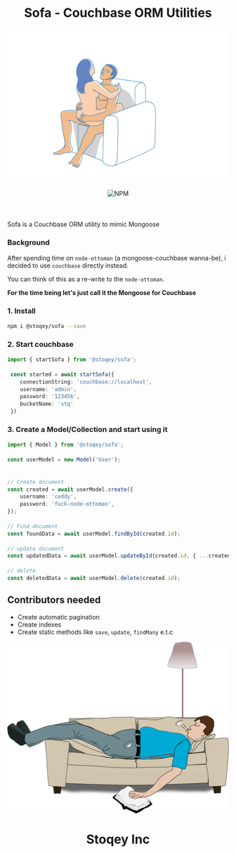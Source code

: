 
<p align="center">
  <h1 align="center"> Sofa - Couchbase ORM Utilities </h1>
</p>


<div align="center">

<img src="./docs/lovebase.png"></img>

<div style="display: flex;justify-content:center;">

<img alt="NPM" src="https://img.shields.io/npm/dt/@stoqey/sofa.svg"></img>
 

</div>

</div>

# 

Sofa is a Couchbase ORM utility to mimic Mongoose 

### Background
After spending time on `node-ottoman` (a mongoose-couchbase wanna-be), i decided to use `couchbase` directly instead.

You can think of this as a re-write to the `node-ottoman`.

**For the time being let's just call it the Mongoose for Couchbase**


### 1. Install
```bash
npm i @stoqey/sofa --save
```

### 2. Start couchbase
```ts
import { startSofa } from '@stoqey/sofa';

 const started = await startSofa({
    connectionString: 'couchbase://localhost',
    username: 'admin',
    password: '123456',
    bucketName: 'stq'
 })
```

### 3. Create a Model/Collection and start using it

```ts
import { Model } from '@stoqey/sofa';

const userModel = new Model('User');


// Create document
const created = await userModel.create({
    username: 'ceddy',
    password: 'fuck-node-ottoman',
});

// Find document
const foundData = await userModel.findById(created.id);

// update document
const updatedData = await userModel.updateById(created.id, { ...created, someValiue: 'x' });

// delete
const deletedData = await userModel.delete(created.id);

```

## Contributors needed 
- Create automatic pagination
- Create indexes
- Create static methods like `save`, `update`, `findMany` e.t.c


<img src="./docs/sleeping.png"></img>

<p align="center">
  <h1 align="center"> Stoqey Inc </h1>
</p>
